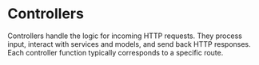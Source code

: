# Controllers

Controllers handle the logic for incoming HTTP requests. They process input, interact with services and models, and send back HTTP responses. Each controller function typically corresponds to a specific route.

